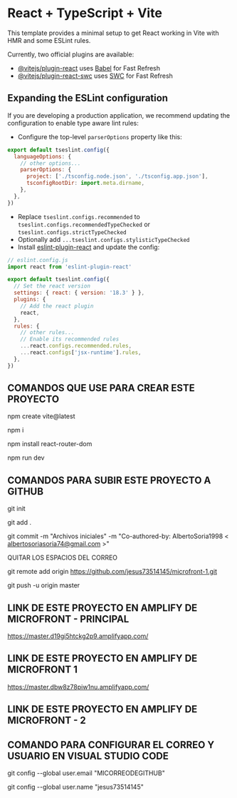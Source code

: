 # React + TypeScript + Vite

This template provides a minimal setup to get React working in Vite with HMR and some ESLint rules.

Currently, two official plugins are available:

- [@vitejs/plugin-react](https://github.com/vitejs/vite-plugin-react/blob/main/packages/plugin-react/README.md) uses [Babel](https://babeljs.io/) for Fast Refresh
- [@vitejs/plugin-react-swc](https://github.com/vitejs/vite-plugin-react-swc) uses [SWC](https://swc.rs/) for Fast Refresh

## Expanding the ESLint configuration

If you are developing a production application, we recommend updating the configuration to enable type aware lint rules:

- Configure the top-level `parserOptions` property like this:

```js
export default tseslint.config({
  languageOptions: {
    // other options...
    parserOptions: {
      project: ['./tsconfig.node.json', './tsconfig.app.json'],
      tsconfigRootDir: import.meta.dirname,
    },
  },
})
```

- Replace `tseslint.configs.recommended` to `tseslint.configs.recommendedTypeChecked` or `tseslint.configs.strictTypeChecked`
- Optionally add `...tseslint.configs.stylisticTypeChecked`
- Install [eslint-plugin-react](https://github.com/jsx-eslint/eslint-plugin-react) and update the config:

```js
// eslint.config.js
import react from 'eslint-plugin-react'

export default tseslint.config({
  // Set the react version
  settings: { react: { version: '18.3' } },
  plugins: {
    // Add the react plugin
    react,
  },
  rules: {
    // other rules...
    // Enable its recommended rules
    ...react.configs.recommended.rules,
    ...react.configs['jsx-runtime'].rules,
  },
})
```




## COMANDOS QUE USE PARA CREAR ESTE PROYECTO

npm create vite@latest

npm i

npm install react-router-dom

npm run dev


## COMANDOS PARA SUBIR ESTE PROYECTO A GITHUB

git init 

git add . 

git commit -m "Archivos iniciales" -m "Co-authored-by: AlbertoSoria1998 < albertosoriasoria74@gmail.com >" 

QUITAR LOS ESPACIOS DEL CORREO 

git remote add origin https://github.com/jesus73514145/microfront-1.git

git push -u origin master




## LINK DE ESTE PROYECTO EN AMPLIFY DE MICROFRONT - PRINCIPAL

https://master.d19gi5htckg2p9.amplifyapp.com/

## LINK DE ESTE PROYECTO EN AMPLIFY DE MICROFRONT 1

https://master.dbw8z78piw1nu.amplifyapp.com/

## LINK DE ESTE PROYECTO EN AMPLIFY DE MICROFRONT - 2




## COMANDO PARA CONFIGURAR EL CORREO Y USUARIO EN VISUAL STUDIO CODE

git config --global user.email "MICORREODEGITHUB"

git config --global user.name "jesus73514145"


